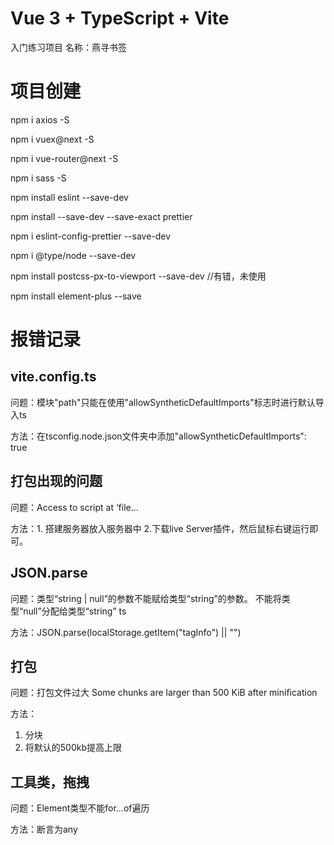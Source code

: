 # Vue 3 + TypeScript + Vite

入门练习项目
名称：燕寻书签

# 项目创建

npm i axios -S

npm i vuex@next -S

npm i vue-router@next -S

npm i sass -S

npm install eslint --save-dev

npm install --save-dev --save-exact prettier

npm i eslint-config-prettier --save-dev

npm i @type/node --save-dev

npm install postcss-px-to-viewport --save-dev //有错，未使用

npm install element-plus --save


# 报错记录
## vite.config.ts

问题：模块"path"只能在使用"allowSyntheticDefaultImports"标志时进行默认导入ts

方法：在tsconfig.node.json文件夹中添加"allowSyntheticDefaultImports": true

## 打包出现的问题

问题：Access to script at ‘file...

方法：1. 搭建服务器放入服务器中 2.下载live Server插件，然后鼠标右键运行即可。 

## JSON.parse

问题：类型“string | null”的参数不能赋给类型“string”的参数。 不能将类型“null”分配给类型“string” ts

方法：JSON.parse(localStorage.getItem("tagInfo") || "")

## 打包

问题：打包文件过大 Some chunks are larger than 500 KiB after minification

方法：
1. 分块
2. 将默认的500kb提高上限

## 工具类，拖拽

问题：Element类型不能for...of遍历

方法：断言为any